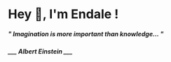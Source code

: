 <h1 title="head"> Hey 👋, I'm Endale !</h1>

**<h5><i>" Imagination is more important than knowledge... "</i></h5>**

*<b>___ Albert Einstein ___</b>*
